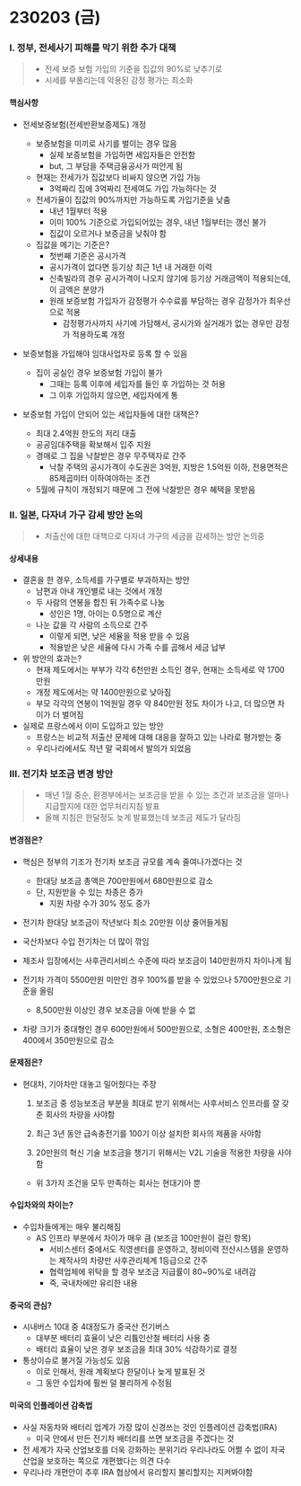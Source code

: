 # 230203 (금)



### Ⅰ. 정부, 전세사기 피해를 막기 위한 추가 대책

> - 전세 보증 보험 가입의 기준을 집값의 90%로 낮추기로
> - 시세를 부풀리는데 악용된 감정 평가는 최소화



#### 핵심사항

- 전세보증보험(전세반환보증제도) 개정
  - 보증보험을 미끼로 사기를 벌이는 경우 많음
    - 실제 보증보험을 가입하면 세입자들은 안전함
    - but, 그 부담을 주택금융공사가 떠안게 됨
  - 현재는 전세가가 집값보다 비싸지 않으면 가입 가능 
    - 3억짜리 집에 3억짜리 전세여도 가입 가능하다는 것
  - 전세가율이 집값의 90%까지만 가능하도록 가입기준을 낮춤
    - 내년 1월부터 적용
    - 이미 100% 기준으로 가입되어있는 경우, 내년 1월부터는 갱신 불가
    - 집값이 오르거나 보증금을 낮춰야 함
  - 집값을 메기는 기준은?
    - 첫번째 기준은 공시가격
    - 공시가격이 없다면 등기상 최근 1년 내 거래한 이력
    - 신축빌라의 경우 공시가격이 나오지 않기에 등기상 거래금액이 적용되는데, 이 금액은 분양가
    - 원래 보증보험 가입자가 감정평가 수수료를 부담하는 경우 감정가가 최우선으로 적용
      - 감정평가사까지 사기에 가담해서, 공시가와 실거래가 없는 경우만 감정가 적용하도록 개정

- 보증보험을 가입해야 임대사업자로 등록 할 수 있음
  - 집이 공실인 경우 보증보험 가입이 불가
    - 그때는 등록 이후에 세입자를 들인 후 가입하는 것 허용
    - 그 이후 가입하지 않으면, 세입자에게 통
- 보증보험 가입이 안되어 있는 세입자들에 대한 대책은?
  - 최대 2.4억원 한도의 저리 대출
  - 공공임대주택을 확보해서 입주 지원
  - 경매로 그 집을 낙찰받은 경우 무주택자로 간주
    - 낙찰 주택의 공시가격이 수도권은 3억원, 지방은 1.5억원 이하, 전용면적은 85제곱미터 이하여야하는 조건
  - 5월에 규칙이 개정되기 때문에 그 전에 낙찰받은 경우 혜택을 못받음







### Ⅱ. 일본, 다자녀 가구 감세 방안 논의

> - 저출산에 대한 대책으로 다자녀 가구의 세금을 감세하는 방안 논의중



#### 상세내용

- 결혼을 한 경우, 소득세를 가구별로 부과하자는 방안
  - 남편과 아내 개인별로 내는 것에서 개정
  - 두 사람의 연봉을 합친 뒤 가족수로 나눔
    - 성인은 1명, 아이는 0.5명으로 계산
  - 나눈 값을 각 사람의 소득으로 간주 
    - 이렇게 되면, 낮은 세율을 적용 받을 수 있음
    - 적용받은 낮은 세율에 다시 가족 수를 곱해서 세금 납부
- 위 방안의 효과는?
  - 현재 제도에서는 부부가 각각 6천만원 소득인 경우, 현재는 소득세로 약 1700만원
  - 개정 제도에서는 약 1400만원으로 낮아짐
  - 부모 각각의 연봉이 1억원일 경우 약 840만원 정도 차이가 나고, 더 많으면 차이가 더 벌어짐
- 실제로 프랑스에서 이미 도입하고 있는 방안
  - 프랑스는 비교적 저출산 문제에 대해 대응을 잘하고 있는 나라로 평가받는 중
  - 우리나라에서도 작년 말 국회에서 발의가 되었음





### Ⅲ. 전기차 보조금 변경 방안

> - 매년 1월 중순, 환경부에서는 보조금을 받을 수 있는 조건과 보조금을 얼마나 지급할지에 대한 업무처리지침 발표
> - 올해 지침은 한달정도 늦게 발표했는데 보조금 제도가 달라짐



#### 변경점은?

- 핵심은 정부의 기조가 전기차 보조금 규모를 계속 줄여나가겠다는 것
  - 한대당 보조금 총액은 700만원에서 680만원으로 감소
  - 단, 지원받을 수 있는 차종은 증가
    - 지원 차량 수가 30% 정도 증가

- 전기차 한대당 보조금이 작년보다 최소 20만원 이상 줄어들게됨
- 국산차보다 수입 전기차는 더 많이 깎임
- 제조사 입장에서는 사후관리서비스 수준에 따라 보조금이 140만원까지 차이나게 됨
- 전기차 가격이 5500만원 미만인 경우 100%를 받을 수 있었으나 5700만원으로 기준을 올림
  - 8,500만원 이상인 경우 보조금을 아예 받을 수 없
- 차량 크기가 중대형인 경우 600만원에서 500만원으로, 소형은 400만원, 초소형은 400에서 350만원으로 감소



#### 문제점은?

- 현대차, 기아차만 대놓고 밀어줬다는 주장

  1. 보조금 중 성능보조금 부분을 최대로 받기 위해서는 사후서비스 인프라를 잘 갖춘 회사의 차량을 사야함

  2. 최근 3년 동안 급속충전기를 100기 이상 설치한 회사의 제품을 사야함

  3. 20만원의 혁신 기술 보조금을 챙기기 위해서는 V2L 기술을 적용한 차량을 사야함

  - 위 3가지 조건을 모두 만족하는 회사는 현대기아 뿐



#### 수입차와의 차이는?

- 수입차들에게는 매우 불리해짐
  - AS 인프라 부분에서 차이가 매우 큼 (보조금 100만원이 걸린 항목)
    - 서비스센터 중에서도 직영센터를 운영하고, 정비이력 전산시스템을 운영하는 제작사의 차량만 사후관리체계 1등급으로 간주
    - 협력업체에 위탁을 할 경우 보조금 지급률이 80~90%로 내려감
    - 즉, 국내차에만 유리한 내용



#### 중국의 관심?

- 시내버스 10대 중 4대정도가 중국산 전기버스
  - 대부분 배터리 효율이 낮은 리튬인산철 배터리 사용 중
  - 배터리 효율이 낮은 경우 보조금을 최대 30% 삭감하기로 결정
- 통상이슈로 불거질 가능성도 있음
  - 이로 인해서, 원래 계획보다 한달이나 늦게 발표된 것
  - 그 동안 수입차에 훨씬 덜 불리하게 수정됨



#### 미국의 인플레이션 감축법

- 사실 자동차와 배터리 업계가 가장 많이 신경쓰는 것인 인플레이션 감축법(IRA)
  - 미국 안에서 만든 전기차 배터리를 쓰면 보조금을 주겠다는 것
- 전 세계가 자국 산업보호를 더욱 강화하는 분위기라 우리나라도 어쩔 수 없이 자국 산업을 보호하는 쪽으로 개편했다는 의견 다수
- 우리나라 개편안이 추후 IRA 협상에서 유리할지 불리할지는 지켜봐야함
